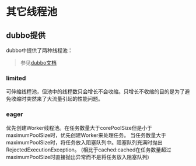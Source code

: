 # 其它线程池
## dubbo提供
dubbo中提供了两种线程池：
> 参见[dubbo文档](https://dubbo.apache.org/zh-cn/docs/user/demos/thread-model.html)
### limited
可伸缩线程池，但池中的线程数只会增长不会收缩。只增长不收缩的目的是为了避免收缩时突然来了大流量引起的性能问题。
### eager
优先创建Worker线程池。在任务数量大于corePoolSize但是小于maximumPoolSize时，优先创建Worker来处理任务。
当任务数量大于maximumPoolSize时，将任务放入阻塞队列中。阻塞队列充满时抛出RejectedExecutionException。
(相比于cached:cached在任务数量超过maximumPoolSize时直接抛出异常而不是将任务放入阻塞队列)